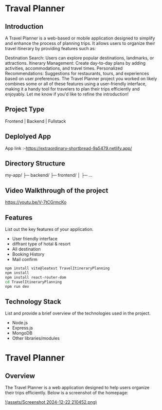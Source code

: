 ﻿# Traval Planner

## Introduction
A Travel Planner is a web-based or mobile application designed to simplify and enhance the process of planning trips. It allows users to organize their travel itinerary by providing features such as:

Destination Search: Users can explore popular destinations, landmarks, or attractions.
Itinerary Management: Create day-to-day plans by adding activities, accommodations, and travel times.
Personalized Recommendations: Suggestions for restaurants, tours, and experiences based on user preferences.
The Travel Planner project you worked on likely combines some or all of these features using a user-friendly interface, making it a handy tool for travelers to plan their trips efficiently and enjoyably. Let me know if you'd like to refine the introduction!

## Project Type
Frontend | Backend | Fullstack

## Deplolyed App
App link :-https://extraordinary-shortbread-9a5479.netlify.app/

## Directory Structure
my-app/
├─ backend/
├─ frontend/
│  ├─ ...

## Video Walkthrough of the project
https://youtu.be/V-7tCGrmcKo


## Features
List out the key features of your application.

- User friendly interface
- diffrant type of hotal & resort
- All destination
- Booking History
- Mail confirm



```bash
npm install vite@leatest TravelItineraryPlanning
npm install 
npm install react-router-dom
cd TravelItineraryPlanning
npm run dev
```

## Technology Stack
List and provide a brief overview of the technologies used in the project.

- Node.js
- Express.js
- MongoDB
- Other libraries/modules

# Travel Planner

## Overview
The Travel Planner is a web application designed to help users organize their trips efficiently. Below is a screenshot of the homepage:

[!(assets/Screenshot 2024-12-22 210452.png)](https://github.com/maheshy6/The_Fullstack-_Engineer/blob/main/TravelItineraryPlanning/src/assets/Screenshot%202024-12-22%20210452.png)

